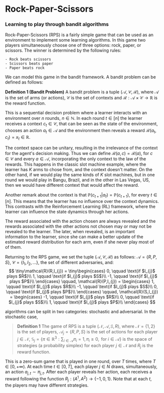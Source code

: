 # Rock-Paper-Scissors
### Learning to play through bandit algorithms

Rock-Paper-Scissors (RPS) is a fairly simple game that can be used as an environment to implement some learning algorithms. In this game two players simultaneously choose one of three options: rock, paper, or scissors. The winner is determined by the following rules:

	- Rock beats scissors
	- Scissors beats paper
	- Paper beats rock


We can model this game in the bandit framework. A bandit problem can be defined as follows:

**Definition 1 (Bandit Problem)** A bandit problem is a tuple $(\mathcal{A}, \mathcal{C}, \mathcal{R})$, where $\mathcal{A}$ is the set of arms (or actions), $\mathcal{C}$ is the set of contexts and $\mathcal{R}: \mathcal{A} \times \mathcal{C} \to \mathbb{R}$ is the reward function. 

This is a sequential decision problem where a learner interacts with an environment over $n$ rounds, $n \in \mathbb{N}$. In each round $t \in [n]$ the learner receives a context $c_{t} \in \mathcal{C}$, that can be seen as the state of the environment, chooses an action $a_{t} \in \mathcal{A}$ and the environment then reveals a reward $\mathcal{R}(a_{t}, c_{t}) = x_{t} \in \mathbb{R}$.  

The context space can be unitary, resulting in the irrelevance of the context for the agent's decision making. Thus we can define $\mathcal{R}(a,c) = \mathcal{R}(a)$, for $c \in \mathcal{C}$ and every $a \in \mathcal{A}$, incorporating the only context to the law of the rewards. This happens in the classic slot machine example, where the learner has $K$ arms to chose from, and the context doesn't matter. On the other hand, if we would play the same kinds of $K$ slot machines, but in one round we would play in Bangu, Brazil, and in the other in Las Vegas, US, then we would have different context that would affect the reward.

Another remark about the context is that $\mathbb{P}(c_{t+1}|a_{t}) = \mathbb{P}(c_{t+1})$, for every $t \in [n]$. This means that the learner has no influence over the context dynamics. This contrasts with the Reinforcement Learning (RL) framework, where the learner can influence the state dynamics through her actions. 

The reward associated with the action chosen are always revealed and the rewards associated with the other actions not chosen may or may not be revealed to the learner. The later, when revealed, is an important information to the learner, since she can make a better update of the estimated reward distribution for each arm, even if she never play most of of them.

Returning to the RPS game, we set the tuple $(\mathcal{A}, \mathcal{C}, \mathcal{R})$ as follows: $\mathcal{A} = \{R,P,S\}$, $\mathcal{C} = \{I_{1}, I_{2}, \dots\}$, the set of different adversaries, and:
$$
\tiny\mathcal{R}(R,I_{j}) =
\tiny\begin{cases}
	0, \qquad \text{if $I_{j}$ plays $R$}\\
	1, \qquad \text{if $I_{j}$ plays $S$}\\
	-1, \qquad \text{if $I_{j}$ plays $P$}\\
\end{cases}
\qquad, \mathcal{R}(P,I_{j}) =
\begin{cases}
	1, \qquad \text{if $I_{j}$ plays $R$}\\
	-1, \qquad \text{if $I_{j}$ plays $S$}\\
	0, \qquad \text{if $I_{j}$ plays $P$}\\
\end{cases}
\qquad, \mathcal{R}(S,I_{j}) =
\begin{cases}
	-1, \qquad \text{if $I_{j}$ plays $R$}\\
	0, \qquad \text{if $I_{j}$ plays $S$}\\
	1, \qquad \text{if $I_{j}$ plays $P$}\\
\end{cases}
$$

algorithms can be split in two categories: stochastic and adversarial. In the stochastic case, 

> **Definition 1** The game of RPS is a tuple $(\mathcal{N}, \mathcal{A}, \mathbb{S}, R)$, where $\mathcal{N} = \{1,2\}$ is the set of players, $\mathcal{A}_{j} = \{R,P,S\}$ is the set of actions for each player $j \in \mathcal{N}$, $\mathbb{S}_{j} = \{\pi \in \mathbb{R}^{3}: \sum_{i \in \mathcal{A}} \pi_{i}= 1, \pi_{i} \geq 0, \text{ for } i \in \mathcal{A} \}$ is the space of strategies (a probability simplex) for each player $j \in \mathcal{N}$ and $R_{j}$ is the reward function.

This is a zero-sum game that is played in one round, over $T$ times, where $T \in [0, +\infty)$. At each time $t \in [0, T]$, each player $j \in N$ draws, simultaneously, an action $a_{j,t} \sim \pi_{j,t}$. After each player reveals her action, each receives a reward following the function $R_{j}:(A^1,A^2) \longrightarrow \{-1, 0, 1\}$. Note that at each $t$, the players may have different strategies. 

